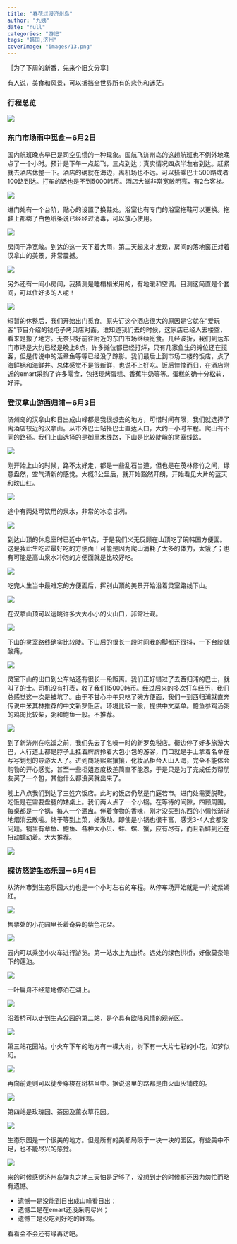 ```yaml
---
title: "春花烂漫济州岛"
author: "九姨"
date: "null"
categories: "游记"
tags: "韩国,济州"
coverImage: "images/13.png"
---
```


［为了下周的新番，先来个旧文分享］

有人说，美食和风景，可以抵挡全世界所有的悲伤和迷茫。

### 行程总览

![](images/Screen-Shot-2018-03-17-at-20.58.54.png)

### 东门市场雨中觅食－6月2日

国内航班晚点早已是司空见惯的一种现象。国航飞济州岛的这趟航班也不例外地晚点了一个小时。预计是下午一点起飞，三点到达；真实情况四点半左右到达。赶紧就去酒店休整一下。酒店的确就在海边，离机场也不远。可以搭乘巴士500路或者100路到达。打车的话也是不到5000韩币。酒店大堂非常宽敞明亮，有2台客梯。

![](images/1.png)

进门处有一个台阶，贴心的设置了换鞋处。浴室也有专门的浴室拖鞋可以更换。拖鞋上都绑了白色纸条说已经经过消毒，可以放心使用。

![](images/2.png)

房间干净宽敞。到达的这一天下着大雨，第二天起来才发现，房间的落地窗正对着汉拿山的美景，非常震撼。

![](images/3.png)

另外还有一间小房间，我猜测是睡榻榻米用的，有地暖和空调。目测这简直是个套间，可以住好多的人呢！

![](images/4.png)

短暂的休整后，我们开始出门觅食。原先订这个酒店很大的原因是它就在“爱玩客”节目介绍的钱屯子烤贝店对面。谁知道我们去的时候，这家店已经人去楼空，看来是搬了地方。无奈只好前往附近的东门市场继续觅食。几经波折，我们到达东门市场是大约已经是晚上8点，许多摊位都已经打烊，只有几家鱼生的摊位还在揽客，但是传说中的活章鱼等等已经没了踪影。我们最后上到市场二楼的饭店，点了海鲜锅和海鲜丼。总体感觉不是很新鲜，也说不上好吃。饭后悻悻而归，在酒店附近的emart采购了许多零食，包括现烤蛋糕、香蕉牛奶等等。蛋糕的确十分松软，好评。

### 登汉拿山游西归浦－6月3日

济州岛的汉拿山和日出成山峰都是我很想去的地方，可惜时间有限，我们就选择了离酒店较近的汉拿山。从市外巴士站搭巴士直达入口，大约一小时车程。爬山有不同的路径。我们上山选择的是御里木线路，下山是比较陡峭的灵室线路。

![](images/6.png)

刚开始上山的时候，路不太好走，都是一些乱石当道，但也是在茂林修竹之间，绿意盎然，空气清新的感觉。大概3公里后，就开始豁然开朗，开始看见大片的蓝天和映山红。

![](images/7.png)

途中有两处可饮用的泉水，非常的冰凉甘冽。

![](images/10.png)

到达山顶的休息室时已近中午1点，于是我们义无反顾在山顶吃了碗韩国方便面。这是我此生吃过最好吃的方便面！可能是因为爬山消耗了太多的体力，太饿了；也有可能是高山泉水冲泡的方便面就是比较好吃。

![](images/8.png)

吃完人生当中最难忘的方便面后，挥别山顶的美景开始沿着灵室路线下山。

![](images/13.png)

在汉拿山顶可以远眺许多大大小小的火山口，非常壮观。

![](images/17.png)

下山的灵室路线确实比较陡。下山后的很长一段时间我的脚都还很抖，一下台阶就酸痛。

![](images/21.png)

灵室下山的出口到公车站还有很长一段距离。我们正好错过了去西归浦的巴士，就叫了的士。司机没有打表，收了我们15000韩币。经过后来的多次打车经历，我们总感觉这一次是被坑了。由于不甘心中午只吃了碗方便面，我们一到西归浦就直奔传说中米其林推荐的中文新罗饭店。环境比较一般，提供中文菜单。鲍鱼参鸡汤粥的鸡肉比较柴，粥和鲍鱼一般。不推荐。

![](images/22.png)

到了新济州在吃饭之前，我们先去了名噪一时的新罗免税店。街边停了好多旅游大巴，人行道上都是脖子上挂着牌牌拎着大包小包的游客，门口就是手上拿着名单在写写划划的导游大人了。进到商场熙熙攘攘，化妆品柜台人山人海，完全不能体会购物的开心感觉，甚至一些柜姐态度极差简直不能忍，于是只是为了完成任务帮朋友买了一个包，其他什么都没买就出来了。

晚上八点我们到达了三姓穴饭店。此时的饭店仍然是门庭若市。进门处需要脱鞋。吃饭是在需要盘腿的矮桌上。我们两人点了一个小锅。在等待的间隙，四顾周围，每桌都是一个锅，每人一个酒盅。伴着食物的香味，刚才没买到东西的小惆怅渐渐地烟消云散啦。终于等到上菜，好激动。即使是小锅也很丰富，感觉3-4人食都没问题。锅里有章鱼、鲍鱼、各种大小贝、蚌、螺、蟹，应有尽有，而且新鲜到还在扭动蠕动着。大大推荐。

![](images/24.png)

### 探访悠游生态乐园－6月4日

从济州市到生态乐园大约也是一个小时左右的车程。从停车场开始就是一片姹紫嫣红。

![](images/26.png)

售票处的小花园里长着奇异的紫色花朵。

![](images/27.png)

园内可以乘坐小火车进行游览。第一站水上九曲桥。远处的绿色拱桥，好像莫奈笔下的莲池。

![](images/28.png)

一叶扁舟不经意地停泊在湖上。

![](images/29.png)

沿着桥可以走到生态公园的第二站，是个具有欧陆风情的观光区。

![](images/31.png)

第三站花园站。小火车下车的地方有一棵大树，树下有一大片七彩的小花，如梦似幻。

![](images/33.png)

再向前走则可以徒步穿梭在树林当中。据说这里的路都是由火山灰铺成的。

![](images/34.png)

第四站是玫瑰园、茶园及薰衣草花园。

![](images/36.png)

生态乐园是一个很美的地方。但是所有的美都局限于一块一块的园区，有些美中不足，也不能尽兴的感觉。

![](images/37.png)

来的时候感觉济州岛弹丸之地三天怕是足够了，没想到走的时候却还因为匆忙而略有遗憾。

- 遗憾一是没能到日出成山峰看日出；
- 遗憾二是在emart还没采购尽兴；
- 遗憾三是没吃到好吃的炸鸡。

看看会不会还有缘再访吧。
